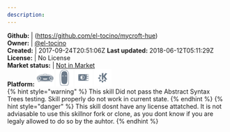 ```yaml
---
description: 
---
```



**Github:** | (https://github.com/el-tocino/mycroft-hue)  
**Owner:** | [@el-tocino](https://github.com/el-tocino)  
**Created:** | 2017-09-24T20:51:06Z  **Last updated:** 2018-06-12T05:11:29Z  
**License:** | No License  
**Market status:** | [Not in Market](https://market.mycroft.ai/skill/)  
**Platform:**   ![](.gitbook/assets/mark-1-icon.png)  ![](.gitbook/assets/mark-2-icon.png)  ![](.gitbook/assets/picroft-icon.png)  ![](.gitbook/assets/kde.png)   
{% hint style="warning" %}
This skill Did not pass the Abstract Syntax Trees testing. Skill properly do not work in current state.
{% endhint %}
{% hint style="danger" %}
This skill dosnt have any license attatched. It is not adviasable to use this skillnor fork or clone, as you dont know if you are legaly allowed to do so by the auhtor.
{% endhint %}
